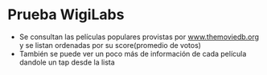 # Prueba WigiLabs

- Se consultan las películas populares provistas por www.themoviedb.org y se listan ordenadas por su score(promedio de votos)
- También se puede ver un poco más de información de cada película dandole un tap desde la lista